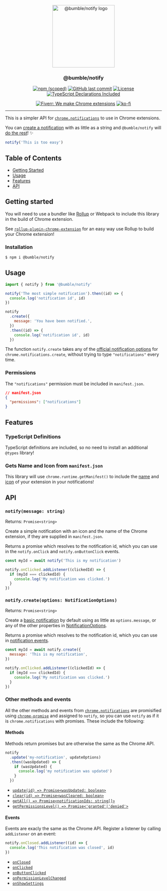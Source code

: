 <!--
Template tags:
bumble-org
notify
@bumble
https://imgur.com/0lQYbgT.png
-->

<p align="center">
  <a href="https: //github.com/bumble-org/notify" rel="noopener">
  <img width=200px height=200px src="https://imgur.com/0lQYbgT.png" alt="@bumble/notify logo"></a>
</p>

<h3 align="center">@bumble/notify</h3>

<div align="center">

[![npm (scoped)](https://img.shields.io/npm/v/@bumble/notify.svg)](https://www.npmjs.com/package/${}/notify)
[![GitHub last commit](https://img.shields.io/github/last-commit/bumble-org/notify.svg)](https://github.com/bumble-org/notify)
[![License](https://img.shields.io/badge/license-MIT-blue.svg)](/LICENSE)
[![TypeScript Declarations Included](https://img.shields.io/badge/types-TypeScript-informational)](#typescript)

</div>

<div align="center">

[![Fiverr: We make Chrome extensions](https://img.shields.io/badge/Fiverr%20-We%20make%20Chrome%20extensions-brightgreen.svg)](https://www.fiverr.com/jacksteam)
[![ko-fi](https://img.shields.io/badge/ko--fi-Buy%20me%20a%20coffee-ff5d5b)](https://ko-fi.com/K3K1QNTF)

</div>

---

This is a simpler API for [`chrome.notifications`](https://developer.chrome.com/extensions/notifications) to use in Chrome extensions.

You can [create a notification](#usage) with as little as a string and `@bumble/notify` will [do the rest](#manifest)! ✨

```javascript
notify('This is too easy')
```

## Table of Contents

- [Getting Started](#getting_started)
- [Usage](#usage)
- [Features](#features)
- [API](#api)

## Getting started <a name = "getting_started"></a>

You will need to use a bundler like [Rollup](https://rollupjs.org/guide/en/) or Webpack to include this library in the build of Chrome extension.

See [`rollup-plugin-chrome-extension`](https://github.com/bumble-org/rollup-plugin-chrome-extension) for an easy way use Rollup to build your Chrome extension!

### Installation

```sh
$ npm i @bumble/notify
```

## Usage <a name = "usage"></a>

```javascript
import { notify } from '@bumble/notify'

notify('The most simple notification').then((id) => {
  console.log('notification id', id)
})

notify
  .create({
    message: 'You have been notified.',
  })
  .then((id) => {
    console.log('notification id', id)
  })
```

The function `notify.create` takes any of the [official notification options](https://developer.chrome.com/extensions/notifications#type-NotificationOptions) for `chrome.notifications.create`, without trying to type `"notifications"` every time.

### Permissions

The `"notifications"` permission must be included in `manifest.json`.

```json
// manifest.json
{
  "permissions": ["notifications"]
}
```

## Features <a name = "features"></a>

### TypeScript Definitions <a name = "typescript"></a>

TypeScript definitions are included, so no need to install an additional `@types` library!

### Gets Name and Icon from `manifest.json` <a name = "manifest"></a>

This library will use `chrome.runtime.getManifest()` to include the [name](https://developer.chrome.com/extensions/manifest/name#name) and [icon](https://developer.chrome.com/extensions/manifest/icons) of your extension in your notifications!

## API <a name = "api"></a>

### `notify(message: string)`

Returns: `Promise<string>`

Create a simple notification with an icon and the name of the Chrome extension, if they are supplied in `manifest.json`.

Returns a promise which resolves to the notification id, which you can use in the `notify.onClick` and `notify.onButtonClick` events.

```javascript
const myId = await notify('This is my notification')

notify.onClicked.addListener((clickedId) => {
  if (myId === clickedId) {
    console.log('My notification was clicked.')
  }
})
```

### `notify.create(options: NotificationOptions)`

Returns: `Promise<string>`

Create a [basic notification](https://developer.chrome.com/extensions/notifications#type-TemplateType) by default using as little as `options.message`, or any of the other properties in [NotificationOptions](https://developer.chrome.com/extensions/notifications#type-NotificationOptions).

Returns a promise which resolves to the notification id, which you can use in [notification events](#api-events).

```javascript
const myId = await notify.create({
  message: 'This is my notification',
})

notify.onClicked.addListener((clickedId) => {
  if (myId === clickedId) {
    console.log('My notification was clicked.')
  }
})
```

### Other methods and events

All the other methods and events from [`chrome.notifications`](https://developer.chrome.com/extensions/notifications) are promisified using [`chrome-promise`](https://github.com/tfoxy/chrome-promise) and assigned to `notify`, so you can use `notify` as if it is `chrome.notifications` with promises. These include the following:

#### Methods <a name = "api-methods"></a>

Methods return promises but are otherwise the same as the Chrome API.

```javascript
notify
  .update('my-notification', updateOptions)
  .then((wasUpdated) => {
    if (wasUpdated) {
      console.log('my notification was updated')
    }
  })
```

- [`update(id) => Promise<wasUpdated: boolean>`](https://developer.chrome.com/extensions/notifications#method-update)
- [`clear(id) => Promise<wasCleared: boolean>`](https://developer.chrome.com/extensions/notifications#method-clear)
- [`getAll() => Promise<notificationIds: string[]>`](https://developer.chrome.com/extensions/notifications#method-getAll)
- [`getPermissionsLevel() => Promise<'granted'|'denied'>`](https://developer.chrome.com/extensions/notifications#method-getPermissionLevel)

#### Events <a name = "api-events"></a>

Events are exacly the same as the Chrome API. Register a listener by calling `addListener` on an event:

```javascript
notify.onClosed.addListener((id) => {
  console.log('This notification was closed', id)
})
```

- [`onClosed`](https://developer.chrome.com/extensions/notifications#event-onClosed)
- [`onClicked`](https://developer.chrome.com/extensions/notifications#event-onClicked)
- [`onButtonClicked`](https://developer.chrome.com/extensions/notifications#event-onButtonClicked)
- [`onPermissionLevelChanged`](https://developer.chrome.com/extensions/notifications#event-onPermissionLevelChanged)
- [`onShowSettings`](https://developer.chrome.com/extensions/notifications#event-onShowSettings)
